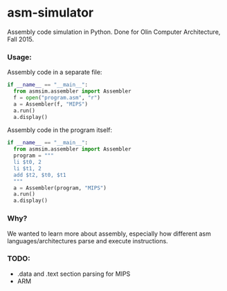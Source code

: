 # asm-simulator
Assembly code simulation in Python. Done for Olin Computer Architecture, Fall 2015.


### Usage:
Assembly code in a separate file:
```python
if __name__ == "__main__":
  from asmsim.assembler import Assembler
  f = open("program.asm", "r")
  a = Assembler(f, "MIPS")
  a.run()
  a.display()
```

Assembly code in the program itself:
```python
if __name__ == "__main__":
  from asmsim.assembler import Assembler
  program = """
  li $t0, 2
  li $t1, 2
  add $t2, $t0, $t1
  """
  a = Assembler(program, "MIPS")
  a.run()
  a.display()
```


### Why?
We wanted to learn more about assembly, especially how different asm languages/architectures parse and execute instructions.

### TODO:
* .data and .text section parsing for MIPS
* ARM

